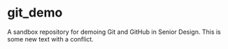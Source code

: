 # git_demo
A sandbox repository for demoing Git and GitHub in Senior Design.
This is some new text with a conflict.
